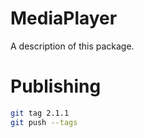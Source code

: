 # MediaPlayer

A description of this package.

# Publishing


```bash
git tag 2.1.1
git push --tags
```
